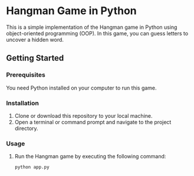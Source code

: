 # Hangman Game in Python

This is a simple implementation of the Hangman game in Python using object-oriented programming (OOP). In this game, you can guess letters to uncover a hidden word.

## Getting Started

### Prerequisites

You need Python installed on your computer to run this game.

### Installation

1. Clone or download this repository to your local machine.
2. Open a terminal or command prompt and navigate to the project directory.

### Usage

1. Run the Hangman game by executing the following command:

   ```bash
   python app.py
